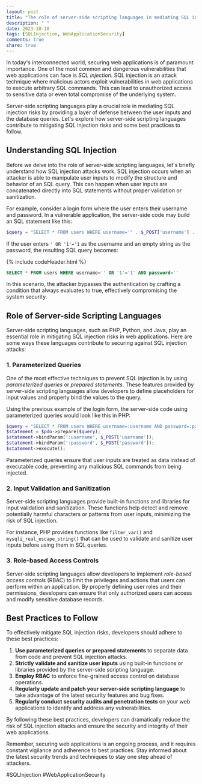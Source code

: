 ```yaml
---
layout: post
title: "The role of server-side scripting languages in mediating SQL injection risks."
description: " "
date: 2023-10-10
tags: [SQLInjection, WebApplicationSecurity]
comments: true
share: true
---
```


In today's interconnected world, securing web applications is of paramount importance. One of the most common and dangerous vulnerabilities that web applications can face is *SQL injection*. SQL injection is an attack technique where malicious actors exploit vulnerabilities in web applications to execute arbitrary SQL commands. This can lead to unauthorized access to sensitive data or even total compromise of the underlying system.

Server-side scripting languages play a crucial role in mediating SQL injection risks by providing a layer of defense between the user inputs and the database queries. Let's explore how server-side scripting languages contribute to mitigating SQL injection risks and some best practices to follow.

## Understanding SQL Injection

Before we delve into the role of server-side scripting languages, let's briefly understand how SQL injection attacks work. SQL injection occurs when an attacker is able to manipulate user inputs to modify the structure and behavior of an SQL query. This can happen when user inputs are concatenated directly into SQL statements without proper validation or sanitization.

For example, consider a login form where the user enters their username and password. In a vulnerable application, the server-side code may build an SQL statement like this:

```php
$query = "SELECT * FROM users WHERE username='" . $_POST['username'] . "' AND password='" . $_POST['password'] . "'";
```

If the user enters `' OR '1'='1` as the username and an empty string as the password, the resulting SQL query becomes:

{% include codeHeader.html %}
```sql
SELECT * FROM users WHERE username='' OR '1'='1' AND password=''
```

In this scenario, the attacker bypasses the authentication by crafting a condition that always evaluates to true, effectively compromising the system security.

## Role of Server-side Scripting Languages

Server-side scripting languages, such as PHP, Python, and Java, play an essential role in mitigating SQL injection risks in web applications. Here are some ways these languages contribute to securing against SQL injection attacks:

### 1. Parameterized Queries

One of the most effective techniques to prevent SQL injection is by using *parameterized queries* or *prepared statements*. These features provided by server-side scripting languages allow developers to define placeholders for input values and properly bind the values to the query.

Using the previous example of the login form, the server-side code using parameterized queries would look like this in PHP:

```php
$query = "SELECT * FROM users WHERE username=:username AND password=:password";
$statement = $pdo->prepare($query);
$statement->bindParam(':username', $_POST['username']);
$statement->bindParam(':password', $_POST['password']);
$statement->execute();
```

Parameterized queries ensure that user inputs are treated as data instead of executable code, preventing any malicious SQL commands from being injected.

### 2. Input Validation and Sanitization

Server-side scripting languages provide built-in functions and libraries for input validation and sanitization. These functions help detect and remove potentially harmful characters or patterns from user inputs, minimizing the risk of SQL injection.

For instance, PHP provides functions like `filter_var()` and `mysqli_real_escape_string()` that can be used to validate and sanitize user inputs before using them in SQL queries.

### 3. Role-based Access Controls

Server-side scripting languages allow developers to implement *role-based access controls* (RBAC) to limit the privileges and actions that users can perform within an application. By properly defining user roles and their permissions, developers can ensure that only authorized users can access and modify sensitive database records.

## Best Practices to Follow

To effectively mitigate SQL injection risks, developers should adhere to these best practices:

1. **Use parameterized queries or prepared statements** to separate data from code and prevent SQL injection attacks.
2. **Strictly validate and sanitize user inputs** using built-in functions or libraries provided by the server-side scripting language.
3. **Employ RBAC** to enforce fine-grained access control on database operations.
4. **Regularly update and patch your server-side scripting language** to take advantage of the latest security features and bug fixes.
5. **Regularly conduct security audits and penetration tests** on your web applications to identify and address any vulnerabilities.

By following these best practices, developers can dramatically reduce the risk of SQL injection attacks and ensure the security and integrity of their web applications.

Remember, securing web applications is an ongoing process, and it requires constant vigilance and adherence to best practices. Stay informed about the latest security trends and techniques to stay one step ahead of attackers.

#SQLInjection #WebApplicationSecurity